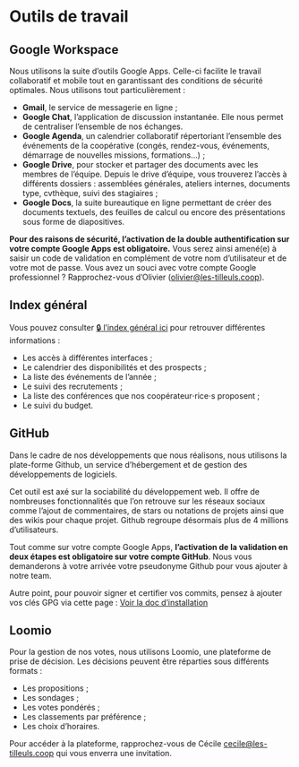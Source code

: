 # Outils de travail

## Google Workspace

Nous utilisons la suite d’outils Google Apps. Celle-ci facilite le travail collaboratif et mobile tout en garantissant des conditions de sécurité optimales. Nous utilisons tout particulièrement :

- **Gmail**, le service de messagerie en ligne ;
- **Google Chat**, l’application de discussion instantanée. Elle nous permet de centraliser l’ensemble de nos échanges.
- **Google Agenda**, un calendrier collaboratif répertoriant l’ensemble des événements de la coopérative (congés, rendez-vous, événements, démarrage de nouvelles missions, formations…) ;
- **Google Drive**, pour stocker et partager des documents avec les membres de l’équipe. Depuis le drive d’équipe, vous trouverez l’accès à différents dossiers : assemblées générales, ateliers internes, documents type, cvthèque, suivi des stagiaires ;
- **Google Docs**, la suite bureautique en ligne permettant de créer des documents textuels, des feuilles de calcul ou encore des présentations sous forme de diapositives.

**Pour des raisons de sécurité, l’activation de la double authentification sur votre compte Google Apps est obligatoire.** Vous serez ainsi amené(e) à saisir un code de validation en complément de votre nom d’utilisateur et de votre mot de passe. Vous avez un souci avec votre compte Google professionnel ? Rapprochez-vous d’Olivier (olivier@les-tilleuls.coop).

## Index général

Vous pouvez consulter [🔒 l’index général ici](https://docs.google.com/document/d/1bOFmYTTth8Yq3SmKGM8YzXu-abe-_nrZteZDkmZK0GY/edit) pour retrouver différentes informations :

- Les accès à différentes interfaces ;
- Le calendrier des disponibilités et des prospects ;
- La liste des événements de l’année ;
- Le suivi des recrutements ;
- La liste des conférences que nos coopérateur⋅rice⋅s proposent ;
- Le suivi du budget.

## GitHub

Dans le cadre de nos développements que nous réalisons, nous utilisons la plate-forme Github, un service d’hébergement et de gestion des développements de logiciels.

Cet outil est axé sur la sociabilité du développement web. Il offre de nombreuses fonctionnalités que l’on retrouve sur les réseaux sociaux comme l’ajout de commentaires, de stars ou notations de projets ainsi que des wikis pour chaque projet. Github regroupe désormais plus de 4 millions d’utilisateurs.

Tout comme sur votre compte Google Apps, **l’activation de la validation en deux étapes est obligatoire sur votre compte GitHub**.
Nous vous demanderons à votre arrivée votre pseudonyme Github pour vous ajouter à notre team.

Autre point, pour pouvoir signer et certifier vos commits, pensez à ajouter vos clés GPG via cette page : [Voir la doc d’installation](/onboarding/installation.md#git)

## Loomio

Pour la gestion de nos votes, nous utilisons Loomio, une plateforme de prise de décision.
Les décisions peuvent être réparties sous différents formats :

- Les propositions ;
- Les sondages ;
- Les votes pondérés ;
- Les classements par préférence ;
- Les choix d’horaires.

Pour accéder à la plateforme, rapprochez-vous de Cécile cecile@les-tilleuls.coop qui vous enverra une invitation.
